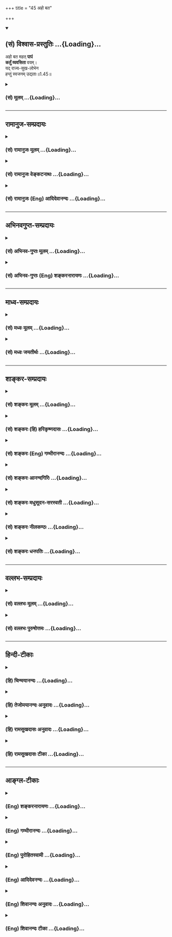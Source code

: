 +++
title = "45 अहो बत"

+++
<div class="js_include" newlevelforh1="2" title="(सं) विश्वास-प्रस्तुतिः" unfilled url="/purANam_vaiShNavam/mahAbhAratam/06-bhIShma-parva/03-bhagavad-gItA-parva/saMskRtam/vishvAsa-prastutiH/01_arjuna-viShAda-yogaH/45_aho_bata.md">
<details open><summary><h2>(सं) विश्वास-प्रस्तुतिः ...{Loading}...</h2></summary>

अहो बत महत् **पापं**  
**कर्तुं व्यवसिता** वयम्।  
यद् राज्य-सुख-लोभेन  
हन्तुं स्वजनम् उद्यताः॥1.45॥
</details>
</div>
<div class="js_include collapsed" newlevelforh1="3" title="(सं) मूलम्" unfilled url="/purANam_vaiShNavam/mahAbhAratam/06-bhIShma-parva/03-bhagavad-gItA-parva/saMskRtam/mUlam/01_arjuna-viShAda-yogaH/45_aho_bata.md">
<details><summary><h3>(सं) मूलम् ...{Loading}...</h3></summary>

अहो बत महत्पापं कर्तुं व्यवसिता वयम्।  
यद्राज्यसुखलोभेन हन्तुं स्वजनमुद्यताः।।1.45।।
</details>
</div>


_________________
## रामानुज-सम्प्रदायः
<div class="js_include collapsed" newlevelforh1="3" title="(सं) रामानुजः मूलम्" unfilled url="/purANam_vaiShNavam/mahAbhAratam/06-bhIShma-parva/03-bhagavad-gItA-parva/saMskRtam/rAmAnujaH/mUlam/01_arjuna-viShAda-yogaH/45_aho_bata.md">
<details><summary><h3>(सं) रामानुजः मूलम् ...{Loading}...</h3></summary>

।।1.45।। अन्तिमश्लोकव्याख्या दृश्या। 
</details>
</div>
<div class="js_include collapsed" newlevelforh1="3" title="(सं) रामानुजः वेङ्कटनाथः" unfilled url="/purANam_vaiShNavam/mahAbhAratam/06-bhIShma-parva/03-bhagavad-gItA-parva/saMskRtam/rAmAnujaH/venkaTanAthaH/01_arjuna-viShAda-yogaH/45_aho_bata.md">
<details><summary><h3>(सं) रामानुजः वेङ्कटनाथः ...{Loading}...</h3></summary>

  
  
।।1.45।। No commentary.  
  
  

</details>
</div>
<div class="js_include collapsed" newlevelforh1="3" title="(सं) रामानुजः (Eng) आदिदेवानन्दः" unfilled url="/purANam_vaiShNavam/mahAbhAratam/06-bhIShma-parva/03-bhagavad-gItA-parva/saMskRtam/rAmAnujaH/english/AdidevAnandaH/01_arjuna-viShAda-yogaH/45_aho_bata.md">
<details><summary><h3>(सं) रामानुजः (Eng) आदिदेवानन्दः ...{Loading}...</h3></summary>

1.26 - 1.47 Arjuna said - Sanjaya said Sanjaya continued: The
high-minded Arjuna, extremely kind, deeply friendly, and supremely
righteous, having brothers like himself, though repeatedly deceived by
the treacherous attempts of your people like burning in the lac-house
etc., and therefore fit to be killed by him with the help of the Supreme
Person, nevertheless said, 'I will not fight.' He felt weak, overcome as
he was by his love and extreme compassion for his relatives. He was also
filled with fear, not knowing what was righteous and what unrighteous.
His mind was tortured by grief, because of the thought of future
separation from his relations. So he threw away his bow and arrow and
sat on the chariot as if to fast to death.

</details>
</div>


_________________
## अभिनवगुप्त-सम्प्रदायः
<div class="js_include collapsed" newlevelforh1="3" title="(सं) अभिनव-गुप्तः मूलम्" unfilled url="/purANam_vaiShNavam/mahAbhAratam/06-bhIShma-parva/03-bhagavad-gItA-parva/saMskRtam/abhinava-guptaH/mUlam/01_arjuna-viShAda-yogaH/45_aho_bata.md">
<details><summary><h3>(सं) अभिनव-गुप्तः मूलम् ...{Loading}...</h3></summary>

।।1.45।। विशेषफलबुद्ध्या हन्तव्यादिविशेषबुद्ध्या च हनने महापातकमित्येतदेव
संक्षिप्याभिधातुं  
  
परितापातिशयसूचनायात्मगतमेवार्जुनो वचनमाह  
अहो बतेति। वयमिति कौरवपाण्डवभेदभिन्नाः सर्व एवेत्यर्थः।  
एवं सर्वेष्वविवेकिषु मम विवेकिनः किमुचितं उचितं तावद्युद्धान्निवर्तनम्
एतत्तूचिततरमित्याह  

</details>
</div>
<div class="js_include collapsed" newlevelforh1="3" title="(सं) अभिनव-गुप्तः (Eng) शङ्करनारायणः" unfilled url="/purANam_vaiShNavam/mahAbhAratam/06-bhIShma-parva/03-bhagavad-gItA-parva/saMskRtam/abhinava-guptaH/english/shankaranArAyaNaH/01_arjuna-viShAda-yogaH/45_aho_bata.md">
<details><summary><h3>(सं) अभिनव-गुप्तः (Eng) शङ्करनारायणः ...{Loading}...</h3></summary>

1.45 Aho bata etc. We denotes one and all who were divided \[into the
opposite campus\] by the division among the Kauravas and the Pandavas.
When every one is indiscriminate, what act is proper for me, while I am
endowed with the faculty to discriminate; Of course, it is proper to
turn back from the battle. Yet, says \[Arjuna\], what is much more
proper is this \[see next sloka\]:

</details>
</div>


_________________
## माध्व-सम्प्रदायः
<div class="js_include collapsed" newlevelforh1="3" title="(सं) मध्वः मूलम्" unfilled url="/purANam_vaiShNavam/mahAbhAratam/06-bhIShma-parva/03-bhagavad-gItA-parva/saMskRtam/madhvaH/mUlam/01_arjuna-viShAda-yogaH/45_aho_bata.md">
<details><summary><h3>(सं) मध्वः मूलम् ...{Loading}...</h3></summary>

  
  
।।1.45।। Sri Madhvacharya did not comment on this sloka. The commentary
starts from 2.11.  
  

</details>
</div>
<div class="js_include collapsed" newlevelforh1="3" title="(सं) मध्वः जयतीर्थः" unfilled url="/purANam_vaiShNavam/mahAbhAratam/06-bhIShma-parva/03-bhagavad-gItA-parva/saMskRtam/madhvaH/jayatIrthaH/01_arjuna-viShAda-yogaH/45_aho_bata.md">
<details><summary><h3>(सं) मध्वः जयतीर्थः ...{Loading}...</h3></summary>

  
  
।।1.45।। Sri Jayatirtha did not comment on this sloka. The commentary
starts from 2.11.  
  

</details>
</div>


_________________
## शाङ्कर-सम्प्रदायः
<div class="js_include collapsed" newlevelforh1="3" title="(सं) शङ्करः मूलम्" unfilled url="/purANam_vaiShNavam/mahAbhAratam/06-bhIShma-parva/03-bhagavad-gItA-parva/saMskRtam/shankaraH/mUlam/01_arjuna-viShAda-yogaH/45_aho_bata.md">
<details><summary><h3>(सं) शङ्करः मूलम् ...{Loading}...</h3></summary>

1.45 Sri Sankaracharya did not comment on this sloka. The commentary
starts from 2.10.  
  

</details>
</div>
<div class="js_include collapsed" newlevelforh1="3" title="(सं) शङ्करः (हि) हरिकृष्णदासः" unfilled url="/purANam_vaiShNavam/mahAbhAratam/06-bhIShma-parva/03-bhagavad-gItA-parva/saMskRtam/shankaraH/hindI/harikRShNadAsaH/01_arjuna-viShAda-yogaH/45_aho_bata.md">
<details><summary><h3>(सं) शङ्करः (हि) हरिकृष्णदासः ...{Loading}...</h3></summary>

।।1.45।। Sri Sankaracharya did not comment on this sloka.  
  

</details>
</div>
<div class="js_include collapsed" newlevelforh1="3" title="(सं) शङ्करः (Eng) गम्भीरानन्दः" unfilled url="/purANam_vaiShNavam/mahAbhAratam/06-bhIShma-parva/03-bhagavad-gItA-parva/saMskRtam/shankaraH/english/gambhIrAnandaH/01_arjuna-viShAda-yogaH/45_aho_bata.md">
<details><summary><h3>(सं) शङ्करः (Eng) गम्भीरानन्दः ...{Loading}...</h3></summary>

1.45 Sri Sankaracharya did not comment on this sloka. The commentary
starts from 2.10.

</details>
</div>
<div class="js_include collapsed" newlevelforh1="3" title="(सं) शङ्करः आनन्दगिरिः" unfilled url="/purANam_vaiShNavam/mahAbhAratam/06-bhIShma-parva/03-bhagavad-gItA-parva/saMskRtam/shankaraH/AnandagiriH/01_arjuna-viShAda-yogaH/45_aho_bata.md">
<details><summary><h3>(सं) शङ्करः आनन्दगिरिः ...{Loading}...</h3></summary>

।।1.45।। यद्येवं युद्धे विमुखः सन्परपरिभवप्रतीकाररहितो वर्तेथास्तर्हि
त्वां शस्त्रपरिग्रहरहितं शत्रुं शस्त्रपाणयो धार्तराष्ट्रा
निगृह्णीयुरित्याशङ्क्याह **यदीति।** प्राणत्राणादपि प्रकृष्टो धर्मः
प्राणभृतामहिंसेति भावः।  

</details>
</div>
<div class="js_include collapsed" newlevelforh1="3" title="(सं) शङ्करः मधुसूदन-सरस्वती" unfilled url="/purANam_vaiShNavam/mahAbhAratam/06-bhIShma-parva/03-bhagavad-gItA-parva/saMskRtam/shankaraH/madhusUdana-sarasvatI/01_arjuna-viShAda-yogaH/45_aho_bata.md">
<details><summary><h3>(सं) शङ्करः मधुसूदन-सरस्वती ...{Loading}...</h3></summary>

।।1.45।। ननु तव वैराग्येऽपि भीमसेनादीनां युद्धोत्सुकत्वाद्बन्धुवधो
भविष्यत्येव त्वया पुनः किं विधेयमित्यत आह प्राणादपि प्रकृष्टो धर्मः
प्राणभृतामहिंसा पापानिष्पतेः तस्माज्जीवनापेक्षया मरणमेव मम
क्षेमतरमत्यन्तं हितं भवेत्। प्रियतरम् इति पाठेऽपि सएवार्थः। अप्रतीकारं
स्वप्राणत्राणाय व्यापारमकुर्वाणं बन्धुवधाध्यवसायमात्रेणापि
प्रायश्चित्तान्तरहितं वा। तथाच प्राणान्तप्रायश्चित्तेनैव
शुद्धिर्भविष्यतीत्यर्थः।  
  

</details>
</div>
<div class="js_include collapsed" newlevelforh1="3" title="(सं) शङ्करः नीलकण्ठः" unfilled url="/purANam_vaiShNavam/mahAbhAratam/06-bhIShma-parva/03-bhagavad-gItA-parva/saMskRtam/shankaraH/nIlakaNThaH/01_arjuna-viShAda-yogaH/45_aho_bata.md">
<details><summary><h3>(सं) शङ्करः नीलकण्ठः ...{Loading}...</h3></summary>

।। 1.45एतदेव विवृणोति द्वाभ्याम् **दोषैरिति।  
  
  
**

</details>
</div>
<div class="js_include collapsed" newlevelforh1="3" title="(सं) शङ्करः धनपतिः" unfilled url="/purANam_vaiShNavam/mahAbhAratam/06-bhIShma-parva/03-bhagavad-gItA-parva/saMskRtam/shankaraH/dhanapatiH/01_arjuna-viShAda-yogaH/45_aho_bata.md">
<details><summary><h3>(सं) शङ्करः धनपतिः ...{Loading}...</h3></summary>

।।1.45।। राज्यप्राप्तिसुखोपभोगलोभेन युद्धार्थमत्रागमनमपि शोचनीयमित्याह
**अहो इति।** अहो बतेत्यत्यन्तखेदे। वयं महत्पापं कर्तुं व्यवसिता
निश्चिताः। यद्राज्यसुखलोभेन स्वजनं हन्तुमुद्यताः
युद्धोद्योगेनात्रागताः।  

</details>
</div>


_________________
## वल्लभ-सम्प्रदायः
<div class="js_include collapsed" newlevelforh1="3" title="(सं) वल्लभः मूलम्" unfilled url="/purANam_vaiShNavam/mahAbhAratam/06-bhIShma-parva/03-bhagavad-gItA-parva/saMskRtam/vallabhaH/mUlam/01_arjuna-viShAda-yogaH/45_aho_bata.md">
<details><summary><h3>(सं) वल्लभः मूलम् ...{Loading}...</h3></summary>

।।1.45 1.46।। Sri Vallabhacharya did not comment on this sloka.  
  

</details>
</div>
<div class="js_include collapsed" newlevelforh1="3" title="(सं) वल्लभः पुरुषोत्तमः" unfilled url="/purANam_vaiShNavam/mahAbhAratam/06-bhIShma-parva/03-bhagavad-gItA-parva/saMskRtam/vallabhaH/puruShottamaH/01_arjuna-viShAda-yogaH/45_aho_bata.md">
<details><summary><h3>(सं) वल्लभः पुरुषोत्तमः ...{Loading}...</h3></summary>

  
  
।।1.45।। नन्वेतादृशी बुद्धिश्चेत्तदा पूर्वं कथं युद्धव्यवसायः कृतः
इत्याशङ्क्य पूर्वमज्ञानात्कृतमिति पश्चात्तापं करोति अहो बतेति। बतेति
खेदे। वयं महत्पापं कर्तुं व्यवसिताः अध्यवसायं कृतवन्त इत्यर्थः।
पापस्वरूपमेवाह यद्राज्येति। यद्यस्मात्कारणाद्राज्यसुखलोभेन स्वजनं
हन्तुमुद्यताः उद्यमं कृतवन्त इत्यर्थः। अहो इत्याश्चर्यम्। यतो राज्यसुखं
तु स्वजनैः सहैव स्वजनार्थं वा तानेव हन्तुमुद्यता इत्याश्चर्यम्।  
  
  
  

</details>
</div>


_________________
## हिन्दी-टीकाः
<div class="js_include collapsed" newlevelforh1="3" title="(हि) चिन्मयानन्दः" unfilled url="/purANam_vaiShNavam/mahAbhAratam/06-bhIShma-parva/03-bhagavad-gItA-parva/hindI/chinmayAnandaH/01_arjuna-viShAda-yogaH/45_aho_bata.md">
<details><summary><h3>(हि) चिन्मयानन्दः ...{Loading}...</h3></summary>

।।1.45।। इस श्लोक में अर्जुन की बौद्धिक निराशा और मन की थकान स्पष्ट
दिखाई पड़ती है जो वास्तव में बड़ी दयनीय है। आत्मविश्वास को खोकर वह कहता
है अहो हम पाप करने को प्रवृत्त हो रहे हैं . इत्यादि। इस वाक्य से स्पष्ट
ज्ञात होता है कि परिस्थिति पर अपना प्रभुत्व स्थापित करने के स्थान पर
अर्जुन स्वयं उसका शिकार बन गया है। आत्मविश्वास के अभाव में एक कायर के
समान वह स्वयं को असहाय अनुभव कर रहा है।  
मन की यह दुर्बलता उसके शौर्य को क्षीण कर देती है और वह उसे छिपाने के
लिये महान प्रतीत होने वाली युक्तियों का आश्रय लेता है। युद्ध के लक्ष्य
को ही उसने गलत समझा है और फिर धर्म के पक्ष पर स्वार्थ का झूठा आरोप वह
केवल अपनी कायरता के कारण करता है। शान्तिप्रियता का उसका यह तर्क अपनी
सार्मथ्य को पहचान कर नहीं वरन् मन की दुर्बलता के कारण है।

</details>
</div>
<div class="js_include collapsed" newlevelforh1="3" title="(हि) तेजोमयानन्दः अनुवादः" unfilled url="/purANam_vaiShNavam/mahAbhAratam/06-bhIShma-parva/03-bhagavad-gItA-parva/hindI/tejomayAnandaH/anuvAdaH/01_arjuna-viShAda-yogaH/45_aho_bata.md">
<details><summary><h3>(हि) तेजोमयानन्दः अनुवादः ...{Loading}...</h3></summary>

।।1.45।। अहो ! शोक है कि हम लोग बड़ा भारी पाप करने का निश्चय कर बैठे
हैं, जो कि इस राज्यसुख के लोभ से अपने कुटुम्ब का नाश करने के लिये तैयार
हो गये हैं।

</details>
</div>
<div class="js_include collapsed" newlevelforh1="3" title="(हि) रामसुखदासः अनुवादः" unfilled url="/purANam_vaiShNavam/mahAbhAratam/06-bhIShma-parva/03-bhagavad-gItA-parva/hindI/rAmasukhadAsaH/anuvAdaH/01_arjuna-viShAda-yogaH/45_aho_bata.md">
<details><summary><h3>(हि) रामसुखदासः अनुवादः ...{Loading}...</h3></summary>

।।1.45।। यह बड़े आश्चर्य और खेद की बात है कि हमलोग बड़ा भारी पाप करने का
निश्चय कर बैठे हैं, जो कि राज्य और सुख के लोभ से अपने स्वजनों को मारने
के लिये तैयार हो गये हैं!

</details>
</div>
<div class="js_include collapsed" newlevelforh1="3" title="(हि) रामसुखदासः टीका" unfilled url="/purANam_vaiShNavam/mahAbhAratam/06-bhIShma-parva/03-bhagavad-gItA-parva/hindI/rAmasukhadAsaH/TIkA/01_arjuna-viShAda-yogaH/45_aho_bata.md">
<details><summary><h3>(हि) रामसुखदासः टीका ...{Loading}...</h3></summary>

1.45।।***व्याख्या--*****'अहो बत ৷৷. स्वजनमुद्यताः'--**ये दुर्योधन आदि
 दुष्ट हैं। इनकी धर्मपर दृष्टि नहीं है। इनपर लोभ सवार हो गया है। इसलिये
ये युद्धके लिये तैयार हो जायँ तो कोई आश्चर्यकी बात नहीं है। परन्तु हमलोग
तो धर्म-अधर्मको, कर्तव्य-अकर्तव्यको, पुण्य-पापको जाननेवाले हैं। ऐसे
जानकार होते हुए भी अनजान मनुष्योंकी तरह हमलोगोंने बड़ा भारी पाप करनेका
निश्चय--विचार कर लिया है। इतना ही नहीं, युद्धमें अपने स्वजनोंको मारनेके
लिये अस्त्र-शस्त्र लेकर तैयार हो गये हैं ! यह हमलोगेंके लिये बड़े भारी
आश्चर्यकी और खेद-(दुःख-) की बात है अर्थात् सर्वथा अनुचित बात है।  
हमारी जो जानकारी है, हमने जो शास्त्रोंसे सुना है, गुरुजनोंसे शिक्षा पायी
है, अपने जीवनको सुधारनेका विचार किया है, उन सबका अनादर करके आज हमने
युद्धरूपी पाप करनेके लिये विचार कर लिया है--यह बड़ा भारी पाप है
--**'महत्पापम्'**।  
  
  
इस श्लोकमें **'अहो'**और **'बत'**--ये दो पद आये हैं।
इनमेंसे**'अहो'**पद आश्चर्यका वाचक है। आश्चर्य यही है कि युद्धसे
होनेवाली अनर्थ-परम्पराको जानते हुए भी हमलोगोंने युद्धरूपी बड़ा भारी पाप
करनेका पक्का निश्चय कर लिया है! दूसरा**'बत'**पद खेदका, दुःखका वाचक है।
दुःख यही है कि थोड़े दिन रहेनेवाले राज्य और सुखके लोभमें आकर हम अपने
कुटुम्बियोंको मारनेके लिये तैयार हो गये हैं!  
पाप करनेका निश्चय करनेमें और स्वजनोंको मारनेके तैयार होनेमें केवल
राज्यका और सुखका लोभ ही कारण है। तात्पर्य है कि अगर युद्धमें हमारी विजय
हो जायगी तो हमें राज्य, वैभव मिल मिल जायगा, हमारा आदर-सत्कार होगा, हमारी
महत्ता बढ़ जायगी, पूरे राज्यपर हमारा प्रभाव रहेगा, सब जगह हमारा हुक्म
चलेगा, हमारे पास धन होनेसे हम मनचाही भोग-सामग्री जुटा लेंगे, फिर खूब
आराम करेंगे, सुख भोगेंगे--इस तरह हमारेपर राज्य और सुखका लोभ छा गया है,
जो हमारे-जैसे मनुष्योंके लिये सर्वथा अनुचित है।  
इस श्लोकमें अर्जुन यह कहना चाहते हैं कि अपने सद्विचारोंका, अपनी
जानकारीका आदर करनेसे ही शास्त्र, गुरुजन आदिकी आज्ञा मानी जा सकती है।
परन्तु जो मनुष्य अपने सद्विचारोंका निरादर करता है, वह शास्त्रोंकी,
गुरुजनोंकी और सिद्धान्तोंकी अच्छी-अच्छी बातोंको सुनकर भी उन्हें धारण
नहीं कर सकता। अपने सद्विचारोंका बार-बार निरादर, तिरस्कार करनेसे
सद्विचारोंकी सृष्टि बंद हो जाती है। फिर मनुष्यको दुर्गुण-दुराचारसे
रोकनेवाला है ही कौन; ऐसे ही हम भी अपनी जानकारीका आदर नहीं करेंगे, तो फिर
हमें अनर्थ-परम्परासे कौन रोक सकता है; अर्थात् कोई नहीं रोक सकता।  
यहाँ अर्जुनकी दृष्टि युद्धरूपी क्रियाकी तरफ है। वे युद्धरूपी क्रियाको
दोषी मानकर उससे हटना चाहते हैं; परन्तु वास्तवमें दोष क्या है--इस तरफ
अर्जुनकी दृष्टि नहीं है। युद्धमें कौटुम्बिक मोह, स्वार्थभाव, कामना ही
दोष है, पर इधर दृष्टि न जानेके कारण अर्जुन यहाँ आश्चर्य और खेद प्रकट कर
रहे हैं, जो कि वास्तवमें किसी भी विचारशील, धर्मात्मा, शूरवीर क्षत्रियके
लिये उचित नहीं है।  
  
  
\[अर्जुनने पहले अड़तीसवें श्लोकमें दुर्योधनादिके युद्धमें प्रवृत्त
होनेमें, कुलक्षयके दोषमें और मित्रद्रोहके पापमें लोभको कारण बताया; और
यहाँ भी अपनेको राज्य और सुखके लोभके कारण महान् पाप करनेको उद्यत बता रहे
हैं। इससे सिद्ध होता है कि अर्जुन पापके होनेमें 'लोभ' को हेतु मानते हैं।
फिर भी आगे तीसरे अध्यायके छत्तीसवें श्लोकमें अर्जुनने 'मनुष्य न चाहता
हुआ भी पापका आचरण क्यों कर बैठता है'--ऐसा प्रश्न क्यों किया; इसका समाधान
है कि यहाँ तो कौटुम्बिक मोहके कारण अर्जुन युद्धसे निवृत्त होनेको धर्म और
युद्धमें प्रवृत्त होनेको अधर्म मान रहे हैं अर्थात् उनकी शरीर आदिको लेकर
केवल लौकिक दृष्टि है, इसलिये वे युद्धमें स्वजनोंको मारनेमें लोभको हेतु
मान रहे हैं। परन्तु आगे गीताका उपदेश सुनते-सुनते उनमें अपने
श्रेय--कल्याणकी इच्छा जाग्रत् हो गयी (गीता 3। 2)। इसलिये वे कर्तव्यको
छोड़कर न करनेयोग्य काममें प्रवृत्त होनेमें कौन कारण है--ऐसा पूछते हैं
अर्थात् वहाँ (3। 36 में) अर्जुन कर्तव्यकी दृष्टिसे, साधककी दृष्टिसे
पूछते हैं। \]

</details>
</div>


_________________
## आङ्ग्ल-टीकाः
<div class="js_include collapsed" newlevelforh1="3" title="(Eng) शङ्करनारायणः" unfilled url="/purANam_vaiShNavam/mahAbhAratam/06-bhIShma-parva/03-bhagavad-gItA-parva/english/shankaranArAyaNaH/01_arjuna-viShAda-yogaH/45_aho_bata.md">
<details><summary><h3>(Eng) शङ्करनारायणः ...{Loading}...</h3></summary>

1.45. Alas! What a great sinful act have we resolved to undertake ! For,
out of greed for the joy of kingdom, we are striving to slay our own
kinsfolk !

</details>
</div>
<div class="js_include collapsed" newlevelforh1="3" title="(Eng) गम्भीरानन्दः" unfilled url="/purANam_vaiShNavam/mahAbhAratam/06-bhIShma-parva/03-bhagavad-gItA-parva/english/gambhIrAnandaH/01_arjuna-viShAda-yogaH/45_aho_bata.md">
<details><summary><h3>(Eng) गम्भीरानन्दः ...{Loading}...</h3></summary>

1.45 What a pity that we have resolved to commit a great sin by being
eager to kill our own kith and kin, out of greed for the pleasures of a
kingdom!

</details>
</div>
<div class="js_include collapsed" newlevelforh1="3" title="(Eng) पुरोहितस्वामी" unfilled url="/purANam_vaiShNavam/mahAbhAratam/06-bhIShma-parva/03-bhagavad-gItA-parva/english/purohitasvAmI/01_arjuna-viShAda-yogaH/45_aho_bata.md">
<details><summary><h3>(Eng) पुरोहितस्वामी ...{Loading}...</h3></summary>

1.45 Alas, it is strange that we should be willing to kill our own
countrymen and commit a great sin, in order to enjoy the pleasures of a
kingdom.

</details>
</div>
<div class="js_include collapsed" newlevelforh1="3" title="(Eng) आदिदेवनन्दः" unfilled url="/purANam_vaiShNavam/mahAbhAratam/06-bhIShma-parva/03-bhagavad-gItA-parva/english/AdidevanandaH/01_arjuna-viShAda-yogaH/45_aho_bata.md">
<details><summary><h3>(Eng) आदिदेवनन्दः ...{Loading}...</h3></summary>

1.45 Alas! We have resolved to commit a great sin in that we are ready
to slay our kith and kin out of desire for sovereignty and enjoyments.

</details>
</div>
<div class="js_include collapsed" newlevelforh1="3" title="(Eng) शिवानन्दः अनुवादः" unfilled url="/purANam_vaiShNavam/mahAbhAratam/06-bhIShma-parva/03-bhagavad-gItA-parva/english/shivAnandaH/anuvAdaH/01_arjuna-viShAda-yogaH/45_aho_bata.md">
<details><summary><h3>(Eng) शिवानन्दः अनुवादः ...{Loading}...</h3></summary>

1.45. Alas! We are involved in a great sin, in that we are prepared to
kill our kinsmen, through greed for the pleasures of a kingdom.

</details>
</div>
<div class="js_include collapsed" newlevelforh1="3" title="(Eng) शिवानन्दः टीका" unfilled url="/purANam_vaiShNavam/mahAbhAratam/06-bhIShma-parva/03-bhagavad-gItA-parva/english/shivAnandaH/TIkA/01_arjuna-viShAda-yogaH/45_aho_bata.md">
<details><summary><h3>(Eng) शिवानन्दः टीका ...{Loading}...</h3></summary>

1.45 अहो बत alas; महत् great; पापम् sin; कर्तुम् to do; व्यवसिताः
prepared; वयम् we; यत् that; राज्यसुखलोभेन by the greed of pleasure of
kingdom; हन्तुम् to kill; स्वजनम् kinsmen; उद्यताः prepared.No
Commentary.

</details>
</div>
